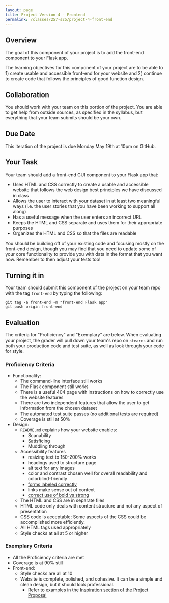 ```yaml
---
layout: page
title: Project Version 4 - Frontend
permalink: /classes/257-s25/project-4-front-end
---
```


## Overview

The goal of this component of your project is to add the front-end component to your Flask app.

The learning objectives for this component of your project are to be able to 1) create usable and accessible front-end for your website and 2) continue to create code that follows the principles of good function design.

## Collaboration

You should work with your team on this portion of the project.
You are able to get help from outside sources, as specified in the syllabus, but everything that your team submits should be your own.

## Due Date

This iteration of the project is due Monday May 19th at 10pm on GitHub.

## Your Task

Your team should add a front-end GUI component to your Flask app that:
* Uses HTML and CSS correctly to create a usable and accessible website that follows the web design best principles we have discussed in class
* Allows the user to interact with your dataset in at least two meaningful ways (i.e. the user stories that you have been working to support all along)
* Has a useful message when the user enters an incorrect URL
* Keeps the HTML and CSS separate and uses them for their appropriate purposes
* Organizes the HTML and CSS so that the files are readable

You should be building off of your existing code and focusing mostly on the front-end design, though you may find that you need to update some of your core functionality to provide you with data in the format that you want now. Remember to then adjust your tests too!

## Turning it in

Your team should submit this component of the project on your team repo with the tag `front-end` by typing the following:

```
git tag -a front-end -m "front-end Flask app"
git push origin front-end
```

## Evaluation

The criteria for "Proficiency" and "Exemplary" are below.
When evaluating your project, the grader will pull down your team's repo on `stearns` and run both your production code and test suite, as well as look through your code for style.

### Proficiency Criteria
* Functionality:
  * The command-line interface still works
  * The Flask component still works
  * There is a useful 404 page with instructions on how to correctly use the website features
  * There are two independent features that allow the user to get information from the chosen dataset
  * The automated test suite passes (no additional tests are required)
  * Coverage is still at 50%
* Design:
  * `README.md` explains how your website enables:
    * Scanability
    * Satisficing
    * Muddling through
  * Accessibility features
    * resizing text to 150-200% works
    * headings used to structure page
    * alt text for any images
    * color and contrast chosen well for overall readability and colorblind-friendly
    * [forms labeled correctly](https://webaim.org/techniques/forms/controls#input)
    * links make sense out of context
    * [correct use of bold vs strong](https://developer.mozilla.org/en-US/docs/Web/HTML/Element/strong)
  * The HTML and CSS are in separate files
  * HTML code only deals with content structure and not any aspect of presentation
  * CSS code is acceptable; Some aspects of the CSS could be accomplished more efficiently.
  * All HTML tags used appropriately
  * Style checks at all at 5 or higher

### Exemplary Criteria
* All the Proficiency criteria are met
* Coverage is at 90% still
* Front-end:
  * Style checks are all at 10
  * Website is complete, polished, and cohesive. It can be a simple and clean design, but it should look professional.
    * Refer to examples in the [Inspiration section of the Project Proposal](/project-proposal#inspiration)
